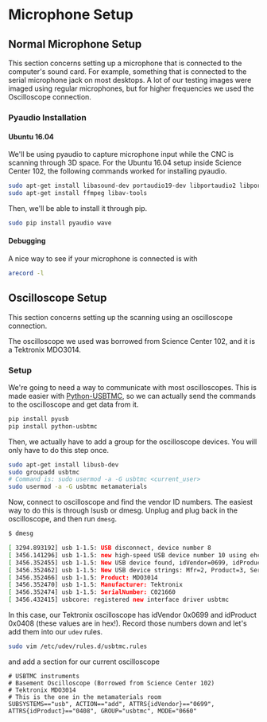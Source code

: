 # Microphone Setup

## Normal Microphone Setup

This section concerns setting up a microphone that is connected to the computer's sound card. For example, something that is connected to the serial microphone jack on most desktops. A lot of our testing images were imaged using regular microphones, but for higher frequencies we used the Oscilloscope connection.

### Pyaudio Installation

#### Ubuntu 16.04

We'll be using pyaudio to capture microphone input while the CNC is scanning through 3D space. For the Ubuntu 16.04 setup inside Science Center 102, the following commands worked for installing pyaudio.

```bash
sudo apt-get install libasound-dev portaudio19-dev libportaudio2 libportaudiocpp0
sudo apt-get install ffmpeg libav-tools
```

Then, we'll be able to install it through pip.

```bash
sudo pip install pyaudio wave
```

#### Debugging

A nice way to see if your microphone is connected is with

```bash
arecord -l
```

## Oscilloscope Setup

This section concerns setting up the scanning using an oscilloscope connection.

The oscilloscope we used was borrowed from Science Center 102, and it is a Tektronix MDO3014.

### Setup

We're going to need a way to communicate with most oscilloscopes. This is made easier with [Python-USBTMC](https://github.com/python-ivi/python-usbtmc), so we can actually send the commands to the oscilloscope and get data from it.

```bash
pip install pyusb
pip install python-usbtmc
```

Then, we actually have to add a group for the oscilloscope devices. You will only have to do this step once.

```bash
sudo apt-get install libusb-dev
sudo groupadd usbtmc
# Command is: sudo usermod -a -G usbtmc <current_user>
sudo usermod -a -G usbtmc metamaterials
```



Now, connect to oscilloscope and find the vendor ID numbers. The easiest way to do this is through lsusb or dmesg. Unplug and plug back in the oscilloscope, and then run `dmesg`.

```bash
$ dmesg

[ 3294.893192] usb 1-1.5: USB disconnect, device number 8
[ 3456.141296] usb 1-1.5: new high-speed USB device number 10 using ehci-pci
[ 3456.352455] usb 1-1.5: New USB device found, idVendor=0699, idProduct=0408
[ 3456.352462] usb 1-1.5: New USB device strings: Mfr=2, Product=3, SerialNumber=4
[ 3456.352466] usb 1-1.5: Product: MDO3014
[ 3456.352470] usb 1-1.5: Manufacturer: Tektronix
[ 3456.352474] usb 1-1.5: SerialNumber: C021660
[ 3456.432415] usbcore: registered new interface driver usbtmc

```

In this case, our Tektronix oscilloscope has idVendor 0x0699 and idProduct 0x0408 (these values are in hex!). Record those numbers down and let's add them into our `udev` rules.

```bash
sudo vim /etc/udev/rules.d/usbtmc.rules
```

and add a section for our current oscilloscope

```
# USBTMC instruments
# Basement Oscilloscope (Borrowed from Science Center 102)
# Tektronix MDO3014
# This is the one in the metamaterials room
SUBSYSTEMS=="usb", ACTION=="add", ATTRS{idVendor}=="0699", ATTRS{idProduct}=="0408", GROUP="usbtmc", MODE="0660"
```
